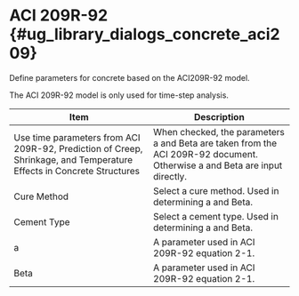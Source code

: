 ACI 209R-92 {#ug_library_dialogs_concrete_aci209}
==============================================
Define parameters for concrete based on the ACI209R-92 model.

The ACI 209R-92 model is only used for time-step analysis.

Item | Description
-----|---------------
Use time parameters from ACI 209R-92, Prediction of Creep, Shrinkage, and Temperature Effects in Concrete Structures | When checked, the parameters a and Beta are taken from the ACI 209R-92 document. Otherwise a and Beta are input directly.
Cure Method | Select a cure method. Used in determining a and Beta.
Cement Type | Select a cement type. Used in determining a and Beta.
a | A parameter used in ACI 209R-92 equation 2-1.
Beta | A parameter used in ACI 209R-92 equation 2-1.
